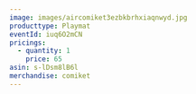 ```yaml
---
image: images/aircomiket3ezbkbrhxiaqnwyd.jpg
producttype: Playmat
eventId: iuq6O2mCN
pricings:
  - quantity: 1
    price: 65
asin: s-lDsm8lB6l
merchandise: comiket
---
```

